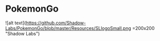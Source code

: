 # PokemonGo

![alt text](https://github.com/Shadow-Labs/PokemonGo/blob/master/Resources/SLlogoSmall.png =200x200 "Shadow Labs")